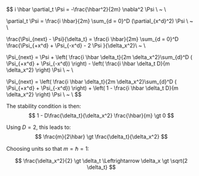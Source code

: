 $$
i \hbar \partial_t \Psi = -\frac{\hbar^2}{2m} \nabla^2  \Psi \\ ~ \\ 

\partial_t \Psi = \frac{i \hbar}{2m} \sum_{d = 0}^D (\partial_{x^d}^2) \Psi  \\ ~ \\ 

\frac{\Psi_{next} - \Psi}{\delta_t} = \frac{i \hbar}{2m} \sum_{d = 0}^D \frac{\Psi_{+x^d} + \Psi_{-x^d} - 2 \Psi }{\delta_x^2}\\ ~ \\ 

\Psi_{next} = \Psi + \left( \frac{i \hbar \delta_t}{2m \delta_x^2}\sum_{d}^D ( \Psi_{+x^d} + \Psi_{-x^d}) \right) - \left( \frac{i \hbar \delta_t D}{m \delta_x^2} \right) \Psi \\ ~ \\

\Psi_{next} = \left( \frac{i \hbar \delta_t}{2m \delta_x^2}\sum_{d}^D ( \Psi_{+x^d} + \Psi_{-x^d}) \right) + \left( 1 - \frac{i \hbar \delta_t D}{m \delta_x^2} \right) \Psi \\ ~ \\
$$

The stability condition is then:
$$
1 - D\frac{\delta_t}{\delta_x^2} \frac{\hbar}{m} \gt 0
$$

Using $D=2$, this leads to:
$$
\frac{m}{2\hbar} \gt \frac{\delta_t}{\delta_x^2}
$$

Choosing units so that $m = \hbar = 1$:

$$
\frac{\delta_x^2}{2} \gt \delta_t \Leftrightarrow \delta_x \gt \sqrt{2 \delta_t}
$$